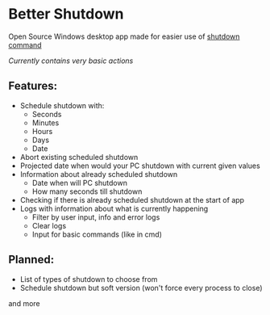 # Better Shutdown  

Open Source Windows desktop app made for easier use of [shutdown command](https://learn.microsoft.com/en-us/windows-server/administration/windows-commands/shutdown)

*Currently contains very basic actions*

## Features:
- Schedule shutdown with:
  - Seconds
  - Minutes
  - Hours
  - Days
  - Date
- Abort existing scheduled shutdown
- Projected date when would your PC shutdown with current given values
- Information about already scheduled shutdown
  - Date when will PC shutdown
  - How many seconds till shutdown
- Checking if there is already scheduled shutdown at the start of app
- Logs with information about what is currently happening
  - Filter by user input, info and error logs
  - Clear logs
  - Input for basic commands (like in cmd)

## Planned:
- List of types of shutdown to choose from
- Schedule shutdown but soft version (won't force every process to close)

and more
